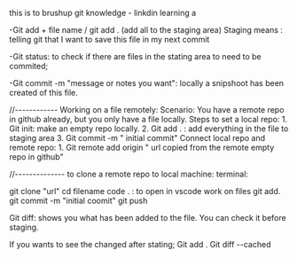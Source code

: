 
this is to brushup git knowledge - linkdin learning 
a

-Git add + file name / git add . (add all to the staging area)
Staging means : telling git that I want to save this file in my next commit

-Git status: to check if there are files in the stating area to need to be commited;

-Git commit -m "message or notes you want": locally a snipshoot has been created of this file.

//------------
Working on a file remotely:
Scenario:
You have a remote repo in github already, but you only have a file locally.
Steps to set a local repo: 
    1. Git init: make an empty repo locally.
    2. Git add . : add everything in the file to staging area
    3. Git commit -m " initial commit"
Connect local repo and remote repo:
    1. Git remote add origin " url copied from the remote empty repo in github"

//--------------
to clone a remote repo to local machine:
terminal:

git clone "url"
cd filename
code . : to open in vscode
work on files
git add.
git commit -m "initial coomit"
git push


Git diff: shows you what has been added to the file.
You can check it before staging.

If you wants to see the changed after stating;
Git add .
Git diff --cached

